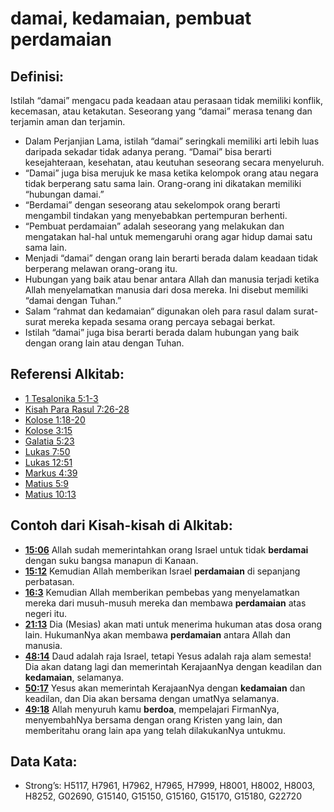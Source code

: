 # damai, kedamaian, pembuat perdamaian

## Definisi:

Istilah “damai” mengacu pada keadaan atau perasaan tidak memiliki konflik, kecemasan, atau ketakutan. Seseorang yang “damai” merasa tenang dan terjamin aman dan terjamin.

- Dalam Perjanjian Lama, istilah “damai” seringkali memiliki arti lebih luas daripada sekadar tidak adanya perang. “Damai” bisa berarti kesejahteraan, kesehatan, atau keutuhan seseorang secara menyeluruh.
- “Damai” juga bisa merujuk ke masa ketika kelompok orang atau negara tidak berperang satu sama lain. Orang-orang ini dikatakan memiliki “hubungan damai.”
- “Berdamai” dengan seseorang atau sekelompok orang berarti mengambil tindakan yang menyebabkan pertempuran berhenti.
- “Pembuat perdamaian” adalah seseorang yang melakukan dan mengatakan hal-hal untuk memengaruhi orang agar hidup damai satu sama lain.
- Menjadi “damai” dengan orang lain berarti berada dalam keadaan tidak berperang melawan orang-orang itu.
- Hubungan yang baik atau benar antara Allah dan manusia terjadi ketika Allah menyelamatkan manusia dari dosa mereka. Ini disebut memiliki “damai dengan Tuhan.”
- Salam “rahmat dan kedamaian“ digunakan oleh para rasul dalam surat-surat mereka kepada sesama orang percaya sebagai berkat.
- Istilah “damai” juga bisa berarti berada dalam hubungan yang baik dengan orang lain atau dengan Tuhan.

## Referensi Alkitab:

- [1 Tesalonika 5:1-3](rc://en/tn/help/1th/05/01)
- [Kisah Para Rasul 7:26-28](rc://en/tn/help/act/07/26)
- [Kolose 1:18-20](rc://en/tn/help/col/01/18)
- [Kolose 3:15](rc://en/tn/help/col/03/15)
- [Galatia 5:23](rc://en/tn/help/gal/05/22)
- [Lukas 7:50](rc://en/tn/help/luk/07/50)
- [Lukas 12:51](rc://en/tn/help/luk/12/51)
- [Markus 4:39](rc://en/tn/help/mrk/04/39)
- [Matius 5:9](rc://en/tn/help/mat/05/09)
- [Matius 10:13](rc://en/tn/help/mat/10/13)

## Contoh dari Kisah-kisah di Alkitab:

- **[15:06](rc://en/tn/help/obs/15/06)** Allah sudah memerintahkan orang Israel untuk tidak **berdamai** dengan suku bangsa manapun di Kanaan.
- **[15:12](rc://en/tn/help/obs/15/12)** Kemudian Allah memberikan Israel **perdamaian** di sepanjang perbatasan.
- **[16:3](rc://en/tn/help/obs/16/03)** Kemudian Allah memberikan pembebas yang menyelamatkan mereka dari musuh-musuh mereka dan membawa **perdamaian** atas negeri itu.
- **[21:13](rc://en/tn/help/obs/21/13)** Dia (Mesias) akan mati untuk menerima hukuman atas dosa orang lain. HukumanNya akan membawa **perdamaian** antara Allah dan manusia.
- **[48:14](rc://en/tn/help/obs/48/14)** Daud adalah raja Israel, tetapi Yesus adalah raja alam semesta! Dia akan datang lagi dan memerintah KerajaanNya dengan keadilan dan **kedamaian**, selamanya.
- **[50:17](rc://en/tn/help/obs/50/17)** Yesus akan memerintah KerajaanNya dengan **kedamaian** dan keadilan, dan Dia akan bersama dengan umatNya selamanya.
- **[49:18](rc://en/tn/help/obs/49/18)**   Allah menyuruh kamu **berdoa**, mempelajari FirmanNya, menyembahNya bersama dengan orang Kristen yang lain, dan memberitahu orang lain apa yang telah dilakukanNya untukmu.

## Data Kata:

- Strong’s: H5117, H7961, H7962, H7965, H7999, H8001, H8002, H8003, H8252, G02690, G15140, G15150, G15160, G15170, G15180, G22720
